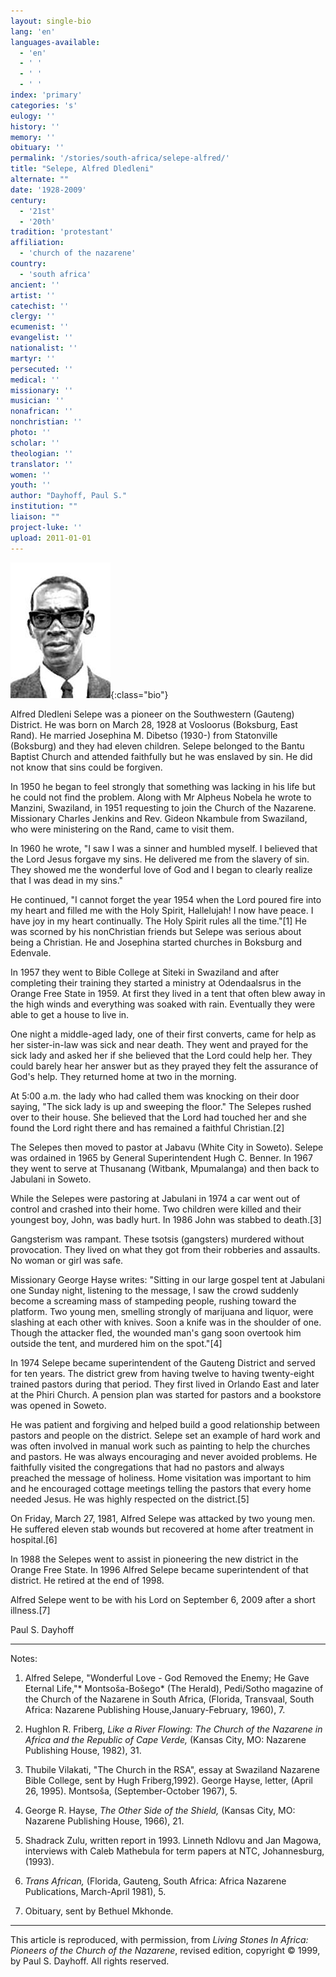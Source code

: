 ```yaml
---
layout: single-bio
lang: 'en'
languages-available:
  - 'en'
  - ' '
  - ' '
  - ' '
index: 'primary'
categories: 's'
eulogy: ''
history: ''
memory: ''
obituary: ''
permalink: '/stories/south-africa/selepe-alfred/'
title: "Selepe, Alfred Dledleni"
alternate: ""
date: '1928-2009'
century:
  - '21st'
  - '20th'
tradition: 'protestant'
affiliation:
  - 'church of the nazarene'
country:
  - 'south africa'
ancient: ''
artist: ''
catechist: ''
clergy: ''
ecumenist: ''
evangelist: ''
nationalist: ''
martyr: ''
persecuted: ''
medical: ''
missionary: ''
musician: ''
nonafrican: ''
nonchristian: ''
photo: ''
scholar: ''
theologian: ''
translator: ''
women: ''
youth: ''
author: "Dayhoff, Paul S."
institution: ""
liaison: ""
project-luke: ''
upload: 2011-01-01
---
```


![Alfred Selepe](/images/bio-pics/southafrica/selepe-alfred/Alfred-Selepe.jpg){:class="bio"}

Alfred Dledleni Selepe was a pioneer on the Southwestern (Gauteng) District.  He was born on March 28, 1928 at Vosloorus (Boksburg, East Rand).  He married Josephina M. Dibetso (1930-) from Statonville (Boksburg) and they had eleven children.  Selepe belonged to the Bantu Baptist Church and attended faithfully but he was enslaved by sin.  He did not know that sins could be forgiven.

In 1950 he began to feel strongly that something was lacking in his life but he could not find the problem.  Along with Mr Alpheus Nobela he wrote to Manzini, Swaziland, in 1951 requesting to join the Church of the Nazarene.  Missionary Charles Jenkins and Rev. Gideon Nkambule from Swaziland, who were ministering on the Rand, came to visit them.

In 1960 he wrote, "I saw I was a sinner and humbled myself.  I believed that the Lord Jesus forgave my sins.  He delivered me from the slavery of sin.  They showed me the wonderful love of God and I began to clearly realize that I was dead in my sins."

He continued,  "I cannot forget the year 1954 when the Lord poured fire into my heart and filled me with the Holy Spirit, Hallelujah!  I now have peace.  I have joy in my heart continually.  The Holy Spirit rules all the time."[1]   He was scorned by his nonChristian friends but Selepe was serious about being a Christian.  He and Josephina started churches in Boksburg and Edenvale.

In 1957 they went to Bible College at Siteki in Swaziland and after completing their training they started a ministry at Odendaalsrus in the Orange Free State in 1959.  At first they lived in a tent that often blew away in the high winds and everything was soaked with rain.  Eventually they were able to get a house to live in.

One night a middle-aged lady, one of their first converts, came for help as her sister-in-law was sick and near death.  They went and prayed for the sick lady and asked her if she believed that the Lord could help her.  They could barely hear her answer but as they prayed they felt the assurance of God's help.  They returned home at two in the morning.

At 5:00 a.m. the lady who had called them was knocking on their door saying, "The sick lady is up and sweeping the floor."  The Selepes rushed over to their house.  She believed that the Lord had touched her and she found the Lord right there and has remained a faithful Christian.[2]

The Selepes then moved to pastor at Jabavu (White City in Soweto). Selepe was ordained in 1965 by General Superintendent Hugh C. Benner.  In 1967 they went to serve at Thusanang (Witbank, Mpumalanga) and then back to Jabulani in Soweto.

While the Selepes were pastoring at Jabulani in 1974 a car went out of control and crashed into their home.  Two children were killed and their youngest boy, John, was badly hurt.  In 1986 John was stabbed to death.[3]

Gangsterism was rampant.  These tsotsis (gangsters) murdered without provocation.  They lived on what they got from their robberies and assaults.   No woman or girl was safe.

Missionary George Hayse writes: "Sitting in our large gospel tent at Jabulani one Sunday night, listening to the message, I saw the crowd suddenly become a screaming mass of stampeding people, rushing toward the platform.  Two young men, smelling strongly of marijuana and liquor, were slashing at each other with knives.  Soon a knife was in the shoulder of one.  Though the attacker fled, the wounded man's gang soon overtook him outside the tent, and murdered him on the spot."[4]

In 1974 Selepe became superintendent of the Gauteng District and served for ten years.  The district grew from having twelve to having twenty-eight trained pastors during that period. They first lived in Orlando East and later at the Phiri Church. A pension plan was started for pastors and a bookstore was opened in Soweto.

He was patient and forgiving and helped build a good relationship between pastors and people on the district.  Selepe set an example of hard work and was often involved in manual work such as painting to help the churches and pastors.  He was always encouraging and never avoided problems.  He faithfully visited the congregations that had no pastors and always preached the message of holiness.  Home visitation was important to him and he encouraged cottage meetings telling the pastors that every home needed Jesus.  He was highly respected on the district.[5]

On Friday, March 27, 1981, Alfred Selepe was attacked by two young men.  He suffered eleven stab wounds  but recovered at home after treatment in hospital.[6]

In 1988 the Selepes went to assist in pioneering the new district in the Orange Free State. In 1996 Alfred Selepe became superintendent of that district. He retired at the end of 1998.

Alfred Selepe went to be with his Lord on September 6, 2009 after a short illness.[7]

Paul S. Dayhoff

---

Notes:

1. Alfred Selepe, "Wonderful Love - God Removed the Enemy; He Gave Eternal Life,"* Montsoša-Bošego* (The Herald), Pedi/Sotho magazine of the Church of the Nazarene in South Africa, (Florida, Transvaal, South Africa: Nazarene Publishing House,January-February, 1960), 7.

2. Hughlon R. Friberg, *Like a River Flowing: The Church of the Nazarene in Africa and the Republic of Cape Verde,* (Kansas City, MO: Nazarene Publishing House, 1982), 31.

3. Thubile Vilakati,  "The Church in the RSA", essay at Swaziland Nazarene Bible College, sent by Hugh Friberg,1992).  George Hayse, letter, (April 26, 1995).  Montsoša, (September-October 1967), 5.

4. George R. Hayse, *The Other Side of the Shield,* (Kansas City, MO: Nazarene Publishing House, 1966), 21.

5. Shadrack Zulu, written report in 1993.  Linneth Ndlovu and Jan Magowa, interviews with Caleb Mathebula for term papers at NTC, Johannesburg, (1993).

6. *Trans African,* (Florida, Gauteng, South Africa: Africa Nazarene Publications, March-April 1981), 5.

7. Obituary, sent by Bethuel Mkhonde.

---

This article is reproduced, with permission, from *Living Stones In Africa: Pioneers of the Church of the Nazarene*, revised edition, copyright &copy; 1999, by Paul S. Dayhoff.  All rights reserved.